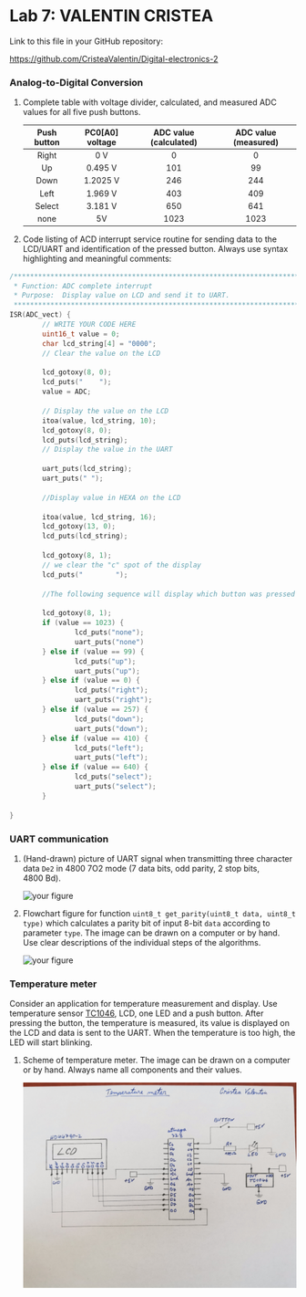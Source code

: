 # Lab 7: VALENTIN CRISTEA

Link to this file in your GitHub repository:

https://github.com/CristeaValentin/Digital-electronics-2

### Analog-to-Digital Conversion

1. Complete table with voltage divider, calculated, and measured ADC values for all five push buttons.

   | **Push button** | **PC0[A0] voltage** | **ADC value (calculated)** | **ADC value (measured)** |
   | :-: | :-: | :-: | :-: |
   | Right  | 0&nbsp;V | 0   | 0 |
   | Up     | 0.495&nbsp;V | 101 | 99 |
   | Down   |   1.2025 V    |   246  | 244 |
   | Left   |    1.969 V   |   403  | 409 |
   | Select |    3.181 V  |   650  | 641 |
   | none   |    5V   |   1023  | 1023 |

2. Code listing of ACD interrupt service routine for sending data to the LCD/UART and identification of the pressed button. Always use syntax highlighting and meaningful comments:

```c
/**********************************************************************
 * Function: ADC complete interrupt
 * Purpose:  Display value on LCD and send it to UART.
 **********************************************************************/
ISR(ADC_vect) { 
        // WRITE YOUR CODE HERE
        uint16_t value = 0;
        char lcd_string[4] = "0000";
        // Clear the value on the LCD
 
        lcd_gotoxy(8, 0);
        lcd_puts("    ");
        value = ADC;
 
        // Display the value on the LCD
        itoa(value, lcd_string, 10);
        lcd_gotoxy(8, 0);
        lcd_puts(lcd_string);
        // Display the value in the UART
 
        uart_puts(lcd_string);
        uart_puts(" ");
 
        //Display value in HEXA on the LCD
 
        itoa(value, lcd_string, 16);
        lcd_gotoxy(13, 0);
        lcd_puts(lcd_string);
 
        lcd_gotoxy(8, 1);
        // we clear the "c" spot of the display 
        lcd_puts("        ");
 
        //The following sequence will display which button was pressed on both LCD and the UART
 
        lcd_gotoxy(8, 1);
        if (value == 1023) {
                lcd_puts("none");
                uart_puts("none")
        } else if (value == 99) {
                lcd_puts("up");
                uart_puts("up");
        } else if (value == 0) {
                lcd_puts("right");
                uart_puts("right");
        } else if (value == 257) {
                lcd_puts("down");
                uart_puts("down");
        } else if (value == 410) {
                lcd_puts("left");
                uart_puts("left");
        } else if (value == 640) {
                lcd_puts("select");
                uart_puts("select");
        }
 
}
```

### UART communication

1. (Hand-drawn) picture of UART signal when transmitting three character data `De2` in 4800 7O2 mode (7 data bits, odd parity, 2 stop bits, 4800&nbsp;Bd).

   ![your figure]()

2. Flowchart figure for function `uint8_t get_parity(uint8_t data, uint8_t type)` which calculates a parity bit of input 8-bit `data` according to parameter `type`. The image can be drawn on a computer or by hand. Use clear descriptions of the individual steps of the algorithms.

   ![your figure]()

### Temperature meter

Consider an application for temperature measurement and display. Use temperature sensor [TC1046](http://ww1.microchip.com/downloads/en/DeviceDoc/21496C.pdf), LCD, one LED and a push button. After pressing the button, the temperature is measured, its value is displayed on the LCD and data is sent to the UART. When the temperature is too high, the LED will start blinking.

1. Scheme of temperature meter. The image can be drawn on a computer or by hand. Always name all components and their values.

   ![your figure](lab7fig3.jpg)

